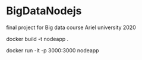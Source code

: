 # BigDataNodejs
final project for Big data course Ariel university 2020

docker build -t nodeapp .

docker run -it -p 3000:3000 nodeapp
